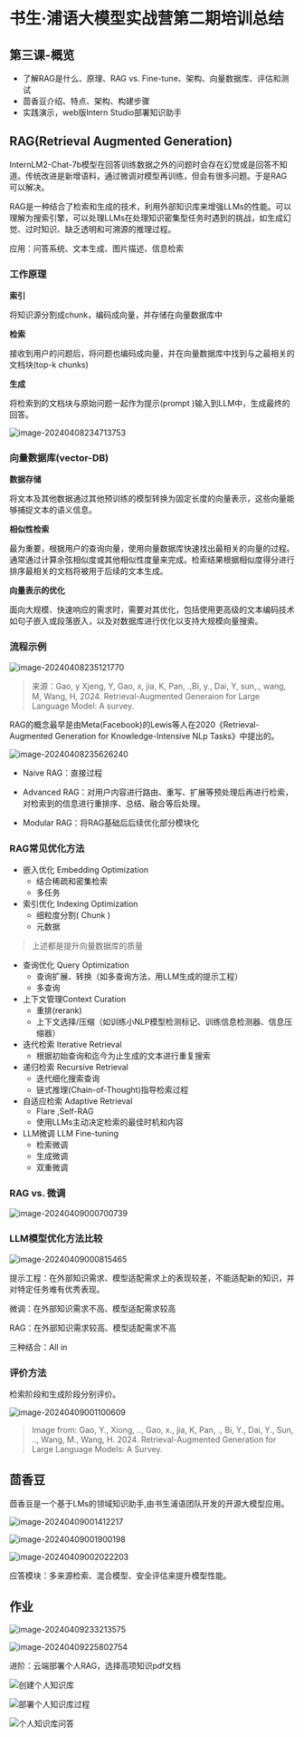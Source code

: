# 书生·浦语大模型实战营第二期培训总结

## 第三课-概览

- 了解RAG是什么、原理、RAG vs. Fine-tune、架构、向量数据库、评估和测试
- 茴香豆介绍、特点、架构、构建步骤
- 实践演示，web版Intern Studio部署知识助手

## RAG(Retrieval Augmented Generation)

InternLM2-Chat-7b模型在回答训练数据之外的问题时会存在幻觉或是回答不知道。传统改进是新增语料，通过微调对模型再训练，但会有很多问题。于是RAG可以解决。

RAG是一种结合了检索和生成的技术，利用外部知识库来增强LLMs的性能。可以理解为搜索引擎，可以处理LLMs在处理知识密集型任务时遇到的挑战，如生成幻觉、过时知识、缺乏透明和可溯源的推理过程。

应用：问答系统、文本生成、图片描述、信息检索

### 工作原理

**索引** 

将知识源分割成chunk，编码成向量，并存储在向量数据库中

**检索**

接收到用户的问题后，将问题也编码成向量，并在向量数据库中找到与之最相关的文档块(top-k chunks)

**生成**

将检索到的文档块与原始问题一起作为提示(prompt )输入到LLM中，生成最终的回答。

![image-20240408234713753](course_note_03.assets/image-20240408234713753.png)

### 向量数据库(vector-DB)

**数据存储**

将文本及其他数据通过其他预训练的模型转换为固定长度的向量表示，这些向量能够捕捉文本的语义信息。

**相似性检索**

最为重要，根据用户的查询向量，使用向量数据库快速找出最相关的向量的过程。通常通过计算余弦相似度或其他相似性度量来完成。检索结果根据相似度得分进行排序最相关的文档将被用于后续的文本生成。

**向量表示的优化**

面向大规模、快速响应的需求时，需要对其优化，包括使用更高级的文本编码技术如句子嵌入或段落嵌入，以及对数据库进行优化以支持大规模向量搜索。

### 流程示例

![image-20240408235121770](course_note_03.assets/image-20240408235121770.png)

> 来源：Gao, y Xjeng, Y, Gao, x, jia, K, Pan, .,Bi, y., Dai, Y, sun,., wang, M, Wang, H, 2024. Retrieval-Augmented Generaion for Large Language Model: A survey.

RAG的概念最早是由Meta(Facebook)的Lewis等人在2020《Retrieval-Augmented Generation for Knowledge-Intensive NLp Tasks》中提出的。

![image-20240408235626240](course_note_03.assets/image-20240408235626240.png)

- Naive RAG：直接过程

- Advanced RAG：对用户内容进行路由、重写、扩展等预处理后再进行检索，对检索到的信息进行重排序、总结、融合等后处理。
- Modular RAG：将RAG基础后后续优化部分模块化

### RAG常见优化方法

- 嵌入优化 Embedding Optimization
  - 结合稀疏和密集检索
  - 多任务
- 索引优化 Indexing Optimization
  - 细粒度分割( Chunk )
  - 元数据

> 上述都是提升向量数据库的质量

- 查询优化 Query Optimization
  - 查询扩展、转换（如多查询方法，用LLM生成的提示工程）
  - 多查询
- 上下文管理Context Curation
  - 重排(rerank)
  - 上下文选择/压缩（如训练小NLP模型检测标记、训练信息检测器、信息压缩器）
- 迭代检索 Iterative Retrieval
  - 根据初始查询和迄今为止生成的文本进行重复搜索
- 递归检索 Recursive Retrieval
  - 迭代细化搜索查询
  - 链式推理(Chain-of-Thought)指导检索过程
- 自适应检索 Adaptive Retrieval
  - Flare ,Self-RAG
  - 使用LLMs主动决定检索的最佳时机和内容
- LLM微调 LLM Fine-tuning
  - 检索微调
  - 生成微调
  - 双重微调

### RAG vs. 微调

![image-20240409000700739](course_note_03.assets/image-20240409000700739.png)

### LLM模型优化方法比较

![image-20240409000815465](course_note_03.assets/image-20240409000815465.png)

提示工程：在外部知识需求、模型适配需求上的表现较差，不能适配新的知识，并对特定任务难有优秀表现。

微调：在外部知识需求不高、模型适配需求较高

RAG：在外部知识需求较高、模型适配需求不高

三种结合：All in

### 评价方法

检索阶段和生成阶段分别评价。

![image-20240409001100609](course_note_03.assets/image-20240409001100609.png)

> Image from: Gao, Y., Xiong, .., Gao, x., jia, K, Pan, ., Bi, Y., Dai, Y., Sun, .., Wang, M., Wang, H. 2024. Retrieval-Augmented Generation for Large Language Models: A Survey.

## 茴香豆

茴香豆是一个基于LMs的领域知识助手,由书生浦语团队开发的开源大模型应用。

![image-20240409001412217](course_note_03.assets/image-20240409001412217.png)

![image-20240409001900198](course_note_03.assets/image-20240409001900198.png)

![image-20240409002022203](course_note_03.assets/image-20240409002022203.png)

应答模块：多来源检索、混合模型、安全评估来提升模型性能。

## 作业

![image-20240409233213575](course_note_03.assets/image-20240409233213575.png)

![image-20240409225802754](course_note_03.assets/image-20240409225802754.png)



进阶：云端部署个人RAG，选择高项知识pdf文档

![创建个人知识库](course_note_03.assets/创建个人知识库.png)

![部署个人知识库过程](course_note_03.assets/部署个人知识库过程.png)

![个人知识库问答](course_note_03.assets/个人知识库问答.png)